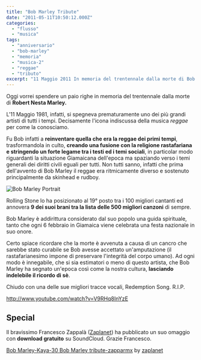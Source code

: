 ```yaml
---
title: "Bob Marley Tribute"
date: "2011-05-11T10:50:12.000Z"
categories: 
  - "flusso"
  - "musica"
tags: 
  - "anniversario"
  - "bob-marley"
  - "memoria"
  - "musica-2"
  - "reggae"
  - "tributo"
excerpt: "11 Maggio 2011 In memoria del trentennale dalla morte di Bob Nesta Marley."
---
```


Oggi vorrei spendere un paio righe in memoria del trentennale dalla morte di **Robert Nesta Marley.**

L'11 Maggio 1981, infatti, si spegneva prematuramente uno dei più grandi artisti di tutti i tempi. Decisamente l'icona indiscussa della musica _reggae_ per come la conosciamo.

Fu Bob infatti a **reinventare quella che era la reggae dei primi tempi**, trasformandola in culto, **creando una fusione con la religione rastafariana e stringendo un forte legame tra i testi ed i temi sociali**, in particolar modo riguardanti la situazione Giamaicana dell'epoca ma spaziando verso i temi generali dei diritti civili eguali per tutti. Non tutti sanno, infatti che prima dell'avvento di Bob Marley il reggae era ritmicamente diverso e sostenuto principalmente da skinhead e rudboy.

![](https://enricodeleo.s3.eu-south-1.amazonaws.com/uploads/2011/05/Bob_Marley_by_aidan8500-565x434.jpg" "Bob Marley Portrait")

Rolling Stone lo ha posizionato al 19° posto tra i 100 migliori cantanti ed annovera **9 dei suoi brani tra la lista delle 500 migliori canzoni** di sempre.

Bob Marley è addirittura considerato dal suo popolo una guida spirituale, tanto che ogni 6 febbraio in Giamaica viene celebrata una festa nazionale in suo onore.

Certo spiace ricordare che la morte è avvenuta a causa di un cancro che sarebbe stato curabile se Bob avesse accettato un'amputazione (il rastafarianesimo impone di preservare l'integrità del corpo umano). Ad ogni modo è innegabile, che si sia estimatori o meno di questo artista, che Bob Marley ha segnato un'epoca così come la nostra cultura, **lasciando indelebile il ricordo di sè**.

Chiudo con una delle sue migliori tracce vocali, Redemption Song. R.I.P.

http://www.youtube.com/watch?v=V9RHq8InYzE

## Special

Il bravissimo Francesco Zappalà ([Zaplanet](http://soundcloud.com/zaplanet)) ha pubblicato un suo omaggio con **download gratuito** su SoundCloud. Grazie Francesco.

  [Bob Marley-Kaya-30 Bob Marley tribute-zapparmx](http://soundcloud.com/zaplanet/bob-marley-kaya-30-bob-marley-tribute-zapparmx) by [zaplanet](http://soundcloud.com/zaplanet)
